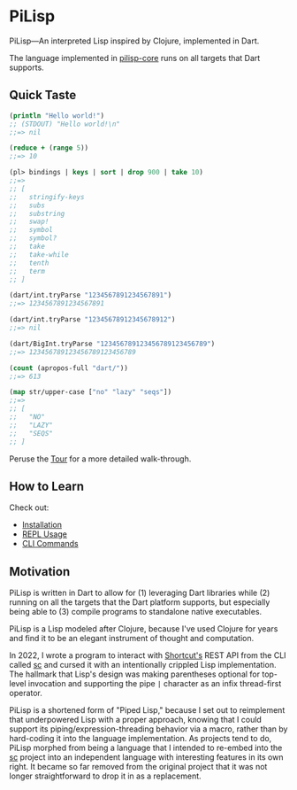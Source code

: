 # PiLisp

PiLisp—An interpreted Lisp inspired by Clojure, implemented in Dart.

The language implemented in [pilisp-core] runs on all targets that Dart supports.

## Quick Taste

```clojure
(println "Hello world!")
;; (STDOUT) "Hello world!\n"
;;=> nil

(reduce + (range 5))
;;=> 10

(pl> bindings | keys | sort | drop 900 | take 10)
;;=>
;; [
;;   stringify-keys
;;   subs
;;   substring
;;   swap!
;;   symbol
;;   symbol?
;;   take
;;   take-while
;;   tenth
;;   term
;; ]

(dart/int.tryParse "1234567891234567891")
;;=> 1234567891234567891

(dart/int.tryParse "12345678912345678912")
;;=> nil

(dart/BigInt.tryParse "123456789123456789123456789")
;;=> 123456789123456789123456789

(count (apropos-full "dart/"))
;;=> 613

(map str/upper-case ["no" "lazy" "seqs"])
;;=>
;; [
;;   "NO"
;;   "LAZY"
;;   "SEQS"
;; ]
```

Peruse the [Tour](tour.md) for a more detailed walk-through.

## How to Learn

Check out:

* [Installation](install.md)
* [REPL Usage](usage/repl.md)
* [CLI Commands](usage/cli.md)

## Motivation

PiLisp is written in Dart to allow for (1) leveraging Dart libraries while (2)
running on all the targets that the Dart platform supports, but especially being
able to (3) compile programs to standalone native executables.

PiLisp is a Lisp modeled after Clojure, because I've used Clojure for years and
find it to be an elegant instrument of thought and computation.

In 2022, I wrote a program to interact with [Shortcut's][shortcut] REST API from
the CLI called [sc] and cursed it with an intentionally crippled Lisp
implementation. The hallmark that Lisp's design was making parentheses optional
for top-level invocation and supporting the pipe `|` character as an infix
thread-first operator.

PiLisp is a shortened form of "Piped Lisp," because I set out to reimplement
that underpowered Lisp with a proper approach, knowing that I could support its
piping/expression-threading behavior via a macro, rather than by hard-coding it
into the language implementation. As projects tend to do, PiLisp morphed from
being a language that I intended to re-embed into the [sc] project into an
independent language with interesting features in its own right. It became so
far removed from the original project that it was not longer straightforward to
drop it in as a replacement.

<!-- Links -->
[pilisp-core]: https://github.com/pilisp/pilisp-monorepo/tree/main/pkgs/pilisp-core
[sc]: https://github.com/semperos/shortcut-repl
[shortcut]: https://shortcut.com